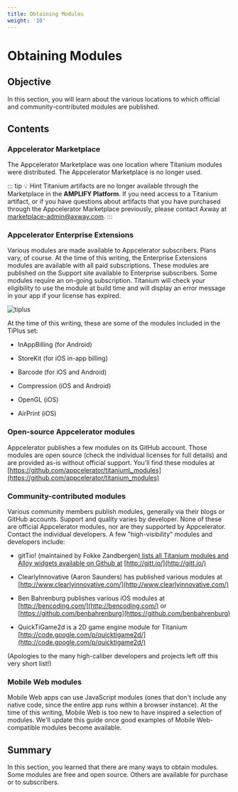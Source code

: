 ```yaml
---
title: Obtaining Modules
weight: '10'
---
```


# Obtaining Modules

## Objective

In this section, you will learn about the various locations to which official and community-contributed modules are published.

## Contents

### Appcelerator Marketplace

The Appcelerator Marketplace was one location where Titanium modules were distributed. The Appcelerator Marketplace is no longer used.

::: tip 💡 Hint
Titanium artifacts are no longer available through the Marketplace in the **AMPLIFY Platform**. If you need access to a Titanium artifact, or if you have questions about artifacts that you have purchased through the Appcelerator Marketplace previously, please contact Axway at [marketplace-admin@axway.com](https://axway.jiveon.com/external-link.jspa?url=https%3A%2F%2Feur01.safelinks.protection.outlook.com%2F%3Furl%3Dhttp%253A%252F%252Fclick.axway.com%252FZDfeb0HT30000y04P30jVTh%26data%3D02%257C01%257Cbvandenberg%2540axway.com%257C3264da447c264d49144908d858c7b56f%257C300f59df78e6436f9b27b64973e34f7d%257C1%257C0%257C637356962044056122%26sdata%3DILggs9f%252Baq7cHg3Ve0DGccGw97Fd91ciBPynYEFX8SI%253D%26reserved%3D0).
:::

### Appcelerator Enterprise Extensions

Various modules are made available to Appcelerator subscribers. Plans vary, of course. At the time of this writing, the Enterprise Extensions modules are available with all paid subscriptions. These modules are published on the Support site available to Enterprise subscribers. Some modules require an on-going subscription. Titanium will check your eligibility to use the module at build time and will display an error message in your app if your license has expired.

![tiplus](./tiplus.png)

At the time of this writing, these are some of the modules included in the TiPlus set:

* InAppBilling (for Android)

* StoreKit (for iOS in-app billing)

* Barcode (for iOS and Android)

* Compression (iOS and Android)

* OpenGL (iOS)

* AirPrint (iOS)

### Open-source Appcelerator modules

Appcelerator publishes a few modules on its GitHub account. Those modules are open source (check the individual licenses for full details) and are provided as-is without official support. You'll find these modules at [https://github.com/appcelerator/titanium\_modules](https://github.com/appcelerator/titanium_modules)

### Community-contributed modules

Various community members publish modules, generally via their blogs or GitHub accounts. Support and quality varies by developer. None of these are official Appcelerator modules, nor are they supported by Appcelerator. Contact the individual developers. A few "high-visibility" modules and developers include:

* gitTio! (maintained by Fokke Zandbergen[) lists all Titanium modules and Alloy widgets available on Github at](http://fokkezb.nl/) [http://gitt.io/](http://gitt.io/)

* ClearlyInnovative (Aaron Saunders) has published various modules at [http://www.clearlyinnovative.com/](http://www.clearlyinnovative.com/)

* Ben Bahrenburg publishes various iOS modules at [http://bencoding.com/](http://bencoding.com/) or [https://github.com/benbahrenburg](https://github.com/benbahrenburg)

* QuickTiGame2d is a 2D game engine module for Titanium [http://code.google.com/p/quicktigame2d/](http://code.google.com/p/quicktigame2d/)

(Apologies to the many high-caliber developers and projects left off this very short list!)

### Mobile Web modules

Mobile Web apps can use JavaScript modules (ones that don't include any native code, since the entire app runs within a browser instance). At the time of this writing, Mobile Web is too new to have inspired a selection of modules. We'll update this guide once good examples of Mobile Web-compatible modules become available.

## Summary

In this section, you learned that there are many ways to obtain modules. Some modules are free and open source. Others are available for purchase or to subscribers.
